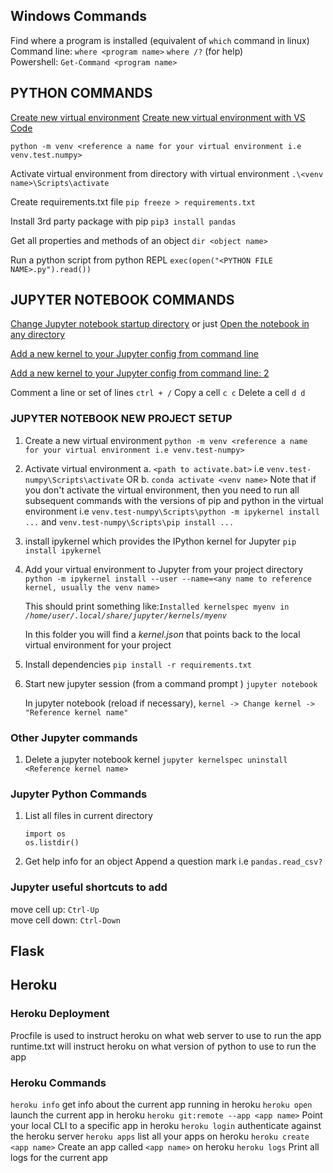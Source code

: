 ## Windows Commands

Find where a program is installed (equivalent of `which` command in linux)\
Command line: `where <program name>` `where /?` (for help)\
Powershell: `Get-Command <program name>`

## PYTHON COMMANDS

[Create new virtual environment](https://mothergeo-py.readthedocs.io/en/latest/development/how-to/venv-win.html#create-a-virtual-python-environment)
[Create new virtual environment with VS Code](https://stackoverflow.com/a/61092957/1445318)

`python -m venv <reference a name for your virtual environment i.e venv.test.numpy>`

<!---
Important: Always give your venv a unique name so that you always know which is active
-->

Activate virtual environment from directory with virtual environment
`.\<venv name>\Scripts\activate`

Create requirements.txt file
`pip freeze > requirements.txt`

Install 3rd party package with pip
`pip3 install pandas`

Get all properties and methods of an object
`dir <object name>`

Run a python script from python REPL
`exec(open("<PYTHON FILE NAME>.py").read())`

## JUPYTER NOTEBOOK COMMANDS

[Change Jupyter notebook startup directory](https://stackoverflow.com/a/40514875/1445318)
or just [Open the notebook in any directory](https://stackoverflow.com/a/39453881/1445318)

[Add a new kernel to your Jupyter config from command line](https://stackoverflow.com/a/49309403/1445318)

[Add a new kernel to your Jupyter config from command line: 2](https://janakiev.com/blog/jupyter-virtual-envs/)

Comment a line or set of lines
`ctrl + /`
Copy a cell
`c c`
Delete a cell
`d d`

### JUPYTER NOTEBOOK NEW PROJECT SETUP

1. Create a new virtual environment
   `python -m venv <reference a name for your virtual environment i.e venv.test-numpy>`
2. Activate virtual environment
   a. `<path to activate.bat>` i.e `venv.test-numpy\Scripts\activate` OR
   b. `conda activate <venv name>`
   Note that if you don't activate the virtual environment, then you need to run all subsequent commands with the versions of pip and python in the virtual environment i.e
   `venv.test-numpy\Scripts\python -m ipykernel install ...` and `venv.test-numpy\Scripts\pip install ...`
3. install ipykernel which provides the IPython kernel for Jupyter
   `pip install ipykernel`
4. Add your virtual environment to Jupyter from your project directory
   `python -m ipykernel install --user --name=<any name to reference kernel, usually the venv name>`

   This should print something like:<code>Installed kernelspec myenv in <i>/home/user/.local/share/jupyter/kernels/myenv</i></code>

   In this folder you will find a <i>kernel.json</i> that points back to the local virtual environment for your project

5. Install dependencies
   `pip install -r requirements.txt`
6. Start new jupyter session (from a command prompt )
   `jupyter notebook`

   In jupyter notebook (reload if necessary), `kernel -> Change kernel -> "Reference kernel name"`

### Other Jupyter commands

1. Delete a jupyter notebook kernel
   `jupyter kernelspec uninstall <Reference kernel name>`

### Jupyter Python Commands

1. List all files in current directory
   ```
   import os
   os.listdir()
   ```
2. Get help info for an object
   Append a question mark i.e `pandas.read_csv?`

### Jupyter useful shortcuts to add

move cell up: `Ctrl-Up` \
move cell down: `Ctrl-Down`

## Flask

## Heroku

### Heroku Deployment

Procfile is used to instruct heroku on what web server to use to run the app
runtime.txt will instruct heroku on what version of python to use to run the app

### Heroku Commands

`heroku info` get info about the current app running in heroku
`heroku open` launch the current app in heroku
`heroku git:remote --app <app name>` Point your local CLI to a specific app in heroku
`heroku login` authenticate against the heroku server
`heroku apps` list all your apps on heroku
`heroku create <app name>` Create an app called `<app name>` on heroku
`heroku logs` Print all logs for the current app
